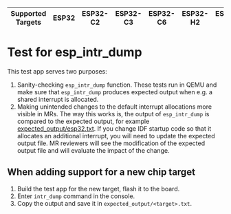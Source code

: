 | Supported Targets | ESP32 | ESP32-C2 | ESP32-C3 | ESP32-C6 | ESP32-H2 | ESP32-P4 | ESP32-S2 | ESP32-S3 |
| ----------------- | ----- | -------- | -------- | -------- | -------- | -------- | -------- | -------- |

# Test for esp_intr_dump

This test app serves two purposes:
1. Sanity-checking `esp_intr_dump` function. These tests run in QEMU and make sure that `esp_intr_dump` produces expected output when e.g. a shared interrupt is allocated.
2. Making unintended changes to the default interrupt allocations more visible in MRs. The way this works is, the output of `esp_intr_dump` is compared to the expected output, for example [expected_output/esp32.txt](expected_output/esp32.txt). If you change IDF startup code so that it allocates an additional interrupt, you will need to update the expected output file. MR reviewers will see the modification of the expected output file and will evaluate the impact of the change.

## When adding support for a new chip target

1. Build the test app for the new target, flash it to the board.
2. Enter `intr_dump` command in the console.
3. Copy the output and save it in `expected_output/<target>.txt`.
